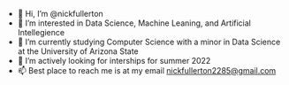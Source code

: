 - 👋 Hi, I’m @nickfullerton
- 👀 I’m interested in Data Science, Machine Leaning, and Artificial Intellegience 
- 🌱 I’m currently studying Computer Science with a minor in Data Science at the University of Arizona State
- 💞️ I’m actively looking for interships for summer 2022
- 📫 Best place to reach me is at my email nickfullerton2285@gmail.com

<!---
nickfullerton/nickfullerton is a ✨ special ✨ repository because its `README.md` (this file) appears on your GitHub profile.
You can click the Preview link to take a look at your changes.
--->
